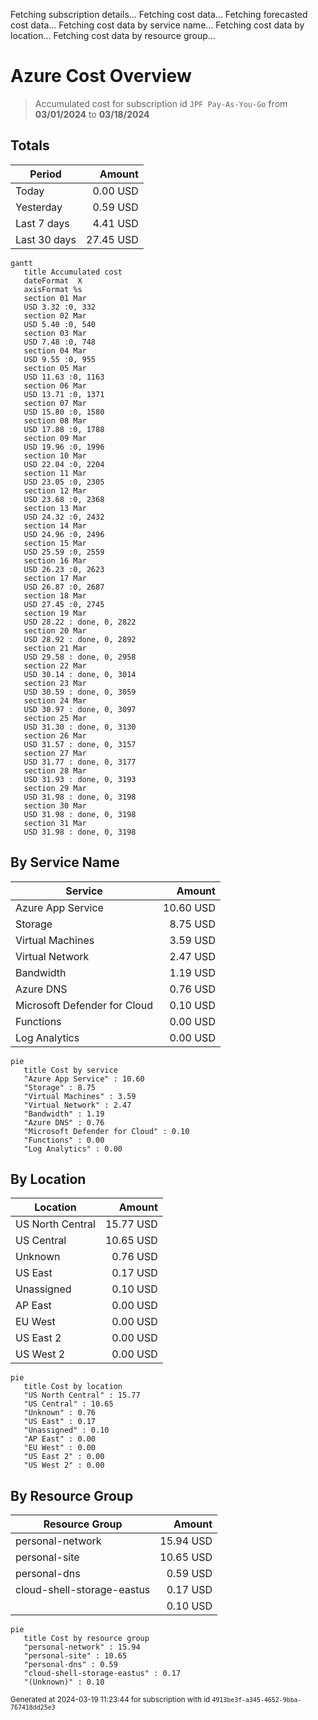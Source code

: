 Fetching subscription details...
Fetching cost data...
Fetching forecasted cost data...
Fetching cost data by service name...
Fetching cost data by location...
Fetching cost data by resource group...
# Azure Cost Overview

> Accumulated cost for subscription id `JPF Pay-As-You-Go` from **03/01/2024** to **03/18/2024**

## Totals

|Period|Amount|
|---|---:|
|Today|0.00 USD|
|Yesterday|0.59 USD|
|Last 7 days|4.41 USD|
|Last 30 days|27.45 USD|

```mermaid
gantt
   title Accumulated cost
   dateFormat  X
   axisFormat %s
   section 01 Mar
   USD 3.32 :0, 332
   section 02 Mar
   USD 5.40 :0, 540
   section 03 Mar
   USD 7.48 :0, 748
   section 04 Mar
   USD 9.55 :0, 955
   section 05 Mar
   USD 11.63 :0, 1163
   section 06 Mar
   USD 13.71 :0, 1371
   section 07 Mar
   USD 15.80 :0, 1580
   section 08 Mar
   USD 17.88 :0, 1788
   section 09 Mar
   USD 19.96 :0, 1996
   section 10 Mar
   USD 22.04 :0, 2204
   section 11 Mar
   USD 23.05 :0, 2305
   section 12 Mar
   USD 23.68 :0, 2368
   section 13 Mar
   USD 24.32 :0, 2432
   section 14 Mar
   USD 24.96 :0, 2496
   section 15 Mar
   USD 25.59 :0, 2559
   section 16 Mar
   USD 26.23 :0, 2623
   section 17 Mar
   USD 26.87 :0, 2687
   section 18 Mar
   USD 27.45 :0, 2745
   section 19 Mar
   USD 28.22 : done, 0, 2822
   section 20 Mar
   USD 28.92 : done, 0, 2892
   section 21 Mar
   USD 29.58 : done, 0, 2958
   section 22 Mar
   USD 30.14 : done, 0, 3014
   section 23 Mar
   USD 30.59 : done, 0, 3059
   section 24 Mar
   USD 30.97 : done, 0, 3097
   section 25 Mar
   USD 31.30 : done, 0, 3130
   section 26 Mar
   USD 31.57 : done, 0, 3157
   section 27 Mar
   USD 31.77 : done, 0, 3177
   section 28 Mar
   USD 31.93 : done, 0, 3193
   section 29 Mar
   USD 31.98 : done, 0, 3198
   section 30 Mar
   USD 31.98 : done, 0, 3198
   section 31 Mar
   USD 31.98 : done, 0, 3198
```

## By Service Name

|Service|Amount|
|---|---:|
|Azure App Service|10.60 USD|
|Storage|8.75 USD|
|Virtual Machines|3.59 USD|
|Virtual Network|2.47 USD|
|Bandwidth|1.19 USD|
|Azure DNS|0.76 USD|
|Microsoft Defender for Cloud|0.10 USD|
|Functions|0.00 USD|
|Log Analytics|0.00 USD|

```mermaid
pie
   title Cost by service
   "Azure App Service" : 10.60
   "Storage" : 8.75
   "Virtual Machines" : 3.59
   "Virtual Network" : 2.47
   "Bandwidth" : 1.19
   "Azure DNS" : 0.76
   "Microsoft Defender for Cloud" : 0.10
   "Functions" : 0.00
   "Log Analytics" : 0.00
```

## By Location

|Location|Amount|
|---|---:|
|US North Central|15.77 USD|
|US Central|10.65 USD|
|Unknown|0.76 USD|
|US East|0.17 USD|
|Unassigned|0.10 USD|
|AP East|0.00 USD|
|EU West|0.00 USD|
|US East 2|0.00 USD|
|US West 2|0.00 USD|

```mermaid
pie
   title Cost by location
   "US North Central" : 15.77
   "US Central" : 10.65
   "Unknown" : 0.76
   "US East" : 0.17
   "Unassigned" : 0.10
   "AP East" : 0.00
   "EU West" : 0.00
   "US East 2" : 0.00
   "US West 2" : 0.00
```

## By Resource Group

|Resource Group|Amount|
|---|---:|
|personal-network|15.94 USD|
|personal-site|10.65 USD|
|personal-dns|0.59 USD|
|cloud-shell-storage-eastus|0.17 USD|
||0.10 USD|

```mermaid
pie
   title Cost by resource group
   "personal-network" : 15.94
   "personal-site" : 10.65
   "personal-dns" : 0.59
   "cloud-shell-storage-eastus" : 0.17
   "(Unknown)" : 0.10
```

<sup>Generated at 2024-03-19 11:23:44 for subscription with id `4913be3f-a345-4652-9bba-767418dd25e3`</sup>
